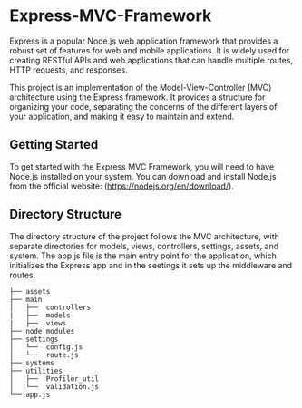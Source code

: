 # Express-MVC-Framework
Express is a popular Node.js web application framework that provides a robust set of features for web and mobile applications. It is widely used for creating RESTful APIs and web applications that can handle multiple routes, HTTP requests, and responses.

This project is an implementation of the Model-View-Controller (MVC) architecture using the Express framework. It provides a structure for organizing your code, separating the concerns of the different layers of your application, and making it easy to maintain and extend.

## Getting Started
To get started with the Express MVC Framework, you will need to have Node.js installed on your system. You can download and install Node.js from the official website: (https://nodejs.org/en/download/).

## Directory Structure
The directory structure of the project follows the MVC architecture, with separate directories for models, views, controllers, settings, assets, and system. The app.js file is the main entry point for the application, which initializes the Express app and in the seetings it sets up the middleware and routes.
```
├── assets
├── main
│   ├──  controllers
|   ├──  models
|   ├──  views
├── node modules
├── settings
│   └──  config.js
│   └──  route.js
├── systems
├── utilities
│   ├──  Profiler_util
│   └──  validation.js
└── app.js
```
